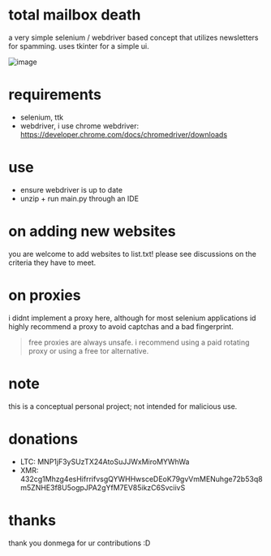 # total mailbox death

a very simple selenium / webdriver based concept that utilizes newsletters for spamming. uses tkinter for a simple ui. 

![image](https://github.com/losbagos/totalmailboxdeath/assets/158247609/8583b088-f7e4-40db-96ea-04e1e839de66)

# requirements 

* selenium, ttk
* webdriver, i use chrome webdriver: https://developer.chrome.com/docs/chromedriver/downloads

# use

* ensure webdriver is up to date
* unzip + run main.py through an IDE

# on adding new websites

you are welcome to add websites to list.txt! please see discussions on the criteria they have to meet. 

# on proxies

i didnt implement a proxy here, although for most selenium applications id highly recommend a proxy to avoid captchas and a bad fingerprint. 
> free proxies are always unsafe. i recommend using a paid rotating proxy or using a free tor alternative. 

# note

this is a conceptual personal project; not intended for malicious use. 

# donations
* LTC: MNP1jF3ySUzTX24AtoSuJJWxMiroMYWhWa
* XMR: 432cg1Mhzg4esHifrrifvsgQYWHHwsceDEoK79gvVmMENuhge72b53q8m5ZNHE3f8U5ogpJPA2gYfM7EV85ikzC6SvciivS

# thanks

thank you donmega for ur contributions :D

